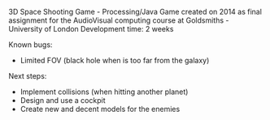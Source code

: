 3D Space Shooting Game - Processing/Java Game created on 2014 as final assignment for the AudioVisual computing course at Goldsmiths - University of London Development time: 2 weeks

Known bugs:
- Limited FOV (black hole when is too far from the galaxy)

Next steps:
- Implement collisions (when hitting another planet)
- Design and use a cockpit
- Create new and decent models for the enemies
